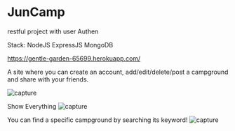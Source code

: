 # JunCamp
restful project with user Authen

Stack: NodeJS ExpressJS MongoDB

https://gentle-garden-65699.herokuapp.com/

A site where you can create an account, add/edit/delete/post a campground and share with your friends.

![capture](https://user-images.githubusercontent.com/28064695/38194500-b1dd75cc-362c-11e8-9683-531d61e531ff.PNG)

Show Everything
![capture](https://user-images.githubusercontent.com/28064695/38194477-9a9566b8-362c-11e8-99cd-95a2e85674d7.PNG)

You can find a specific campground by searching its keyword!
![capture](https://user-images.githubusercontent.com/28064695/38194519-d6813094-362c-11e8-9837-793ee9d109c7.PNG)
